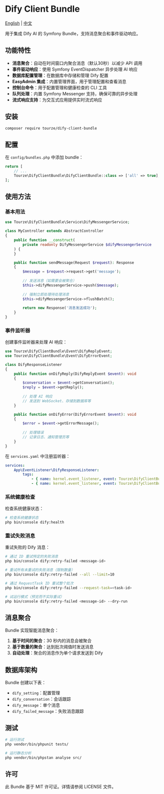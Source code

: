 # Dify Client Bundle

[English](README.md) | [中文](README.zh-CN.md)

用于集成 Dify AI 的 Symfony Bundle，支持消息聚合和事件驱动响应。

## 功能特性

- **消息聚合**：自动在时间窗口内聚合消息（默认30秒）以减少 API 调用
- **事件驱动响应**：使用 Symfony EventDispatcher 异步处理 AI 响应
- **数据库配置管理**：在数据库中存储和管理 Dify 配置
- **EasyAdmin 集成**：内置管理界面，用于管理配置和查看消息
- **控制台命令**：用于配置管理和健康检查的 CLI 工具
- **队列处理**：内置 Symfony Messenger 支持，确保可靠的异步处理
- **流式响应支持**：为交互式应用提供实时流式响应

## 安装

```bash
composer require tourze/dify-client-bundle
```

## 配置

在 `config/bundles.php` 中添加 bundle：

```php
return [
    // ...
    Tourze\DifyClientBundle\DifyClientBundle::class => ['all' => true],
];
```

## 使用方法

### 基本用法

```php
use Tourze\DifyClientBundle\Service\DifyMessengerService;

class MyController extends AbstractController
{
    public function __construct(
        private readonly DifyMessengerService $difyMessengerService
    ) {
    }

    public function sendMessage(Request $request): Response
    {
        $message = $request->request->get('message');
        
        // 发送消息（如需要会被聚合）
        $this->difyMessengerService->push($message);
        
        // 强制立即处理待处理消息
        $this->difyMessengerService->flushBatch();
        
        return new Response('消息发送成功');
    }
}
```

### 事件监听器

创建事件监听器来处理 AI 响应：

```php
use Tourze\DifyClientBundle\Event\DifyReplyEvent;
use Tourze\DifyClientBundle\Event\DifyErrorEvent;

class DifyResponseListener
{
    public function onDifyReply(DifyReplyEvent $event): void
    {
        $conversation = $event->getConversation();
        $reply = $event->getReply();
        
        // 处理 AI 响应
        // 发送到 WebSocket、存储到数据库等
    }

    public function onDifyError(DifyErrorEvent $event): void
    {
        $error = $event->getErrorMessage();
        
        // 处理错误
        // 记录日志、通知管理员等
    }
}
```

在 `services.yaml` 中注册监听器：

```yaml
services:
    App\EventListener\DifyResponseListener:
        tags:
            - { name: kernel.event_listener, event: Tourze\DifyClientBundle\Event\DifyReplyEvent, method: onDifyReply }
            - { name: kernel.event_listener, event: Tourze\DifyClientBundle\Event\DifyErrorEvent, method: onDifyError }
```

### 系统健康检查

检查系统健康状态：

```bash
# 检查系统健康状态
php bin/console dify:health
```

### 重试失败消息

重试失败的 Dify 消息：

```bash
# 通过 ID 重试特定的失败消息
php bin/console dify:retry-failed <message-id>

# 重试所有未重试的失败消息（限制数量）
php bin/console dify:retry-failed --all --limit=10

# 通过 RequestTask ID 重试整个批次
php bin/console dify:retry-failed --request-task=<task-id>

# 试运行模式（预览而不实际重试）
php bin/console dify:retry-failed <message-id> --dry-run
```

## 消息聚合

Bundle 实现智能消息聚合：

1. **基于时间的聚合**：30 秒内的消息会被聚合
2. **基于数量的聚合**：达到批次阈值时发送消息
3. **自动处理**：聚合的消息作为单个请求发送到 Dify

## 数据库架构

Bundle 创建以下表：

- `dify_setting`：配置管理
- `dify_conversation`：会话跟踪
- `dify_message`：单个消息
- `dify_failed_message`：失败消息跟踪

## 测试

```bash
# 运行测试
php vendor/bin/phpunit tests/

# 运行静态分析
php vendor/bin/phpstan analyse src/
```

## 许可

此 Bundle 基于 MIT 许可证。详情请参阅 LICENSE 文件。
